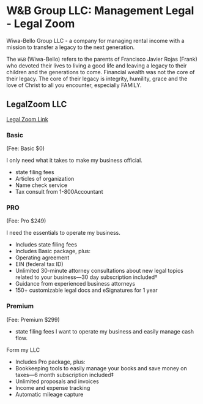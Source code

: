 # W&B Group LLC: Management Legal - Legal Zoom

Wiwa-Bello Group LLC - a company for managing rental income with a mission to transfer a legacy to the next generation. 

The `W&B` (Wiwa-Bello) refers to the parents of Francisco Javier Rojas (Frank) who devoted their lives to living a good life and leaving a legacy to their children and the generations to come.  Financial wealth was not the core of their legacy.  The core of their legacy is integrity, humility, grace and the love of Christ to all you encounter, especially FAMILY. 

## LegalZoom LLC 

[Legal Zoom Link](https://www.legalzoom.com/business/business-formation/llc-overview.html)

### Basic
(Fee: Basic $0)

I only need what it takes to make my business official.

- state filing fees
- Articles of organization
- Name check service
- Tax consult from 1-800Accountant

### PRO 
(Fee: Pro $249)

I need the essentials to operate my business.
- Includes state filing fees
- Includes Basic package, plus:
- Operating agreement
- EIN (federal tax ID)
- Unlimited 30-minute attorney consultations about new legal topics related to your business—30 day subscription included†
- Guidance from experienced business attorneys
- 150+ customizable legal docs and eSignatures for 1 year

### Premium

(Fee: Premium $299)

+ state filing fees
I want to operate my business and easily manage cash flow.

Form my LLC
- Includes Pro package, plus:
- Bookkeeping tools to easily manage your books and save money on taxes—6 month subscription included‡
- Unlimited proposals and invoices
- Income and expense tracking
- Automatic mileage capture